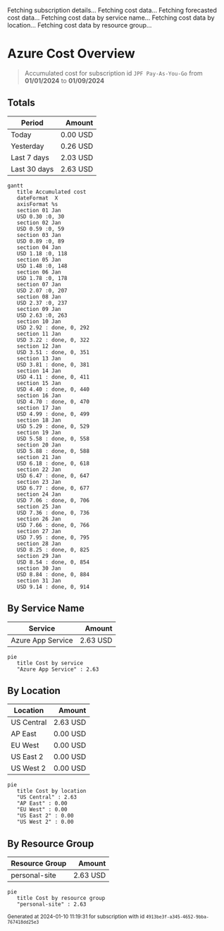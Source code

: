 Fetching subscription details...
Fetching cost data...
Fetching forecasted cost data...
Fetching cost data by service name...
Fetching cost data by location...
Fetching cost data by resource group...
# Azure Cost Overview

> Accumulated cost for subscription id `JPF Pay-As-You-Go` from **01/01/2024** to **01/09/2024**

## Totals

|Period|Amount|
|---|---:|
|Today|0.00 USD|
|Yesterday|0.26 USD|
|Last 7 days|2.03 USD|
|Last 30 days|2.63 USD|

```mermaid
gantt
   title Accumulated cost
   dateFormat  X
   axisFormat %s
   section 01 Jan
   USD 0.30 :0, 30
   section 02 Jan
   USD 0.59 :0, 59
   section 03 Jan
   USD 0.89 :0, 89
   section 04 Jan
   USD 1.18 :0, 118
   section 05 Jan
   USD 1.48 :0, 148
   section 06 Jan
   USD 1.78 :0, 178
   section 07 Jan
   USD 2.07 :0, 207
   section 08 Jan
   USD 2.37 :0, 237
   section 09 Jan
   USD 2.63 :0, 263
   section 10 Jan
   USD 2.92 : done, 0, 292
   section 11 Jan
   USD 3.22 : done, 0, 322
   section 12 Jan
   USD 3.51 : done, 0, 351
   section 13 Jan
   USD 3.81 : done, 0, 381
   section 14 Jan
   USD 4.11 : done, 0, 411
   section 15 Jan
   USD 4.40 : done, 0, 440
   section 16 Jan
   USD 4.70 : done, 0, 470
   section 17 Jan
   USD 4.99 : done, 0, 499
   section 18 Jan
   USD 5.29 : done, 0, 529
   section 19 Jan
   USD 5.58 : done, 0, 558
   section 20 Jan
   USD 5.88 : done, 0, 588
   section 21 Jan
   USD 6.18 : done, 0, 618
   section 22 Jan
   USD 6.47 : done, 0, 647
   section 23 Jan
   USD 6.77 : done, 0, 677
   section 24 Jan
   USD 7.06 : done, 0, 706
   section 25 Jan
   USD 7.36 : done, 0, 736
   section 26 Jan
   USD 7.66 : done, 0, 766
   section 27 Jan
   USD 7.95 : done, 0, 795
   section 28 Jan
   USD 8.25 : done, 0, 825
   section 29 Jan
   USD 8.54 : done, 0, 854
   section 30 Jan
   USD 8.84 : done, 0, 884
   section 31 Jan
   USD 9.14 : done, 0, 914
```

## By Service Name

|Service|Amount|
|---|---:|
|Azure App Service|2.63 USD|

```mermaid
pie
   title Cost by service
   "Azure App Service" : 2.63
```

## By Location

|Location|Amount|
|---|---:|
|US Central|2.63 USD|
|AP East|0.00 USD|
|EU West|0.00 USD|
|US East 2|0.00 USD|
|US West 2|0.00 USD|

```mermaid
pie
   title Cost by location
   "US Central" : 2.63
   "AP East" : 0.00
   "EU West" : 0.00
   "US East 2" : 0.00
   "US West 2" : 0.00
```

## By Resource Group

|Resource Group|Amount|
|---|---:|
|personal-site|2.63 USD|

```mermaid
pie
   title Cost by resource group
   "personal-site" : 2.63
```

<sup>Generated at 2024-01-10 11:19:31 for subscription with id `4913be3f-a345-4652-9bba-767418dd25e3`</sup>
